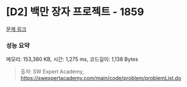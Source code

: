 # [D2] 백만 장자 프로젝트 - 1859 

[문제 링크](https://swexpertacademy.com/main/code/problem/problemDetail.do?contestProbId=AV5LrsUaDxcDFAXc) 

### 성능 요약

메모리: 153,380 KB, 시간: 1,275 ms, 코드길이: 1,138 Bytes



> 출처: SW Expert Academy, https://swexpertacademy.com/main/code/problem/problemList.do